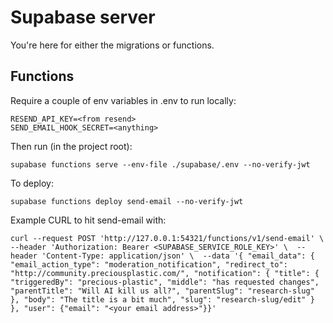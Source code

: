 # Supabase server

You're here for either the migrations or functions.

## Functions

Require a couple of env variables in .env to run locally:
```
RESEND_API_KEY=<from resend>
SEND_EMAIL_HOOK_SECRET=<anything>
```

Then run (in the project root):
```
supabase functions serve --env-file ./supabase/.env --no-verify-jwt
```

To deploy:
```
supabase functions deploy send-email --no-verify-jwt
```

Example CURL to hit send-email with:
```
curl --request POST 'http://127.0.0.1:54321/functions/v1/send-email' \ --header 'Authorization: Bearer <SUPABASE_SERVICE_ROLE_KEY>' \  --header 'Content-Type: application/json' \  --data '{ "email_data": { "email_action_type": "moderation_notification", "redirect_to": "http://community.preciousplastic.com/", "notification": { "title": { "triggeredBy": "precious-plastic", "middle": "has requested changes", "parentTitle": "Will AI kill us all?", "parentSlug": "research-slug" }, "body": "The title is a bit much", "slug": "research-slug/edit" } }, "user": {"email": "<your email address>"}}'
```
